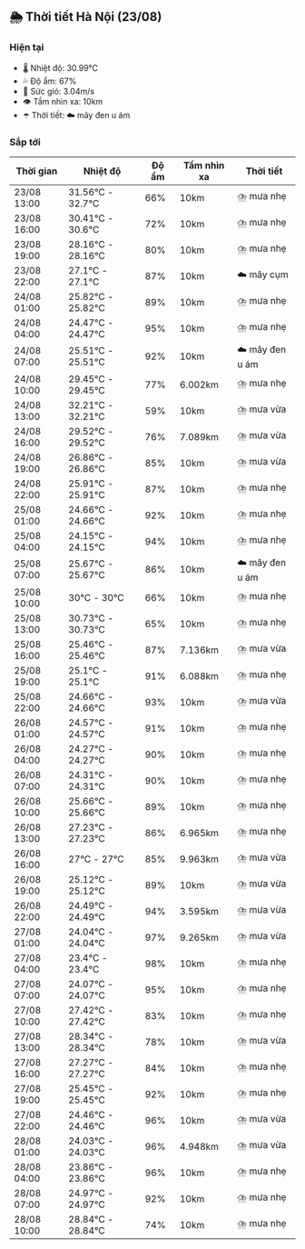 ## 🌦️ Thời tiết Hà Nội (23/08)

### Hiện tại

- 🌡️ Nhiệt độ: 30.99℃
- 💦 Độ ẩm: 67%
- 💨 Sức gió: 3.04m/s
- 👁️ Tầm nhìn xa: 10km
- ☂️ Thời tiết: ☁️ mây đen u ám

### Sắp tới

| Thời gian | Nhiệt độ | Độ ẩm | Tầm nhìn xa | Thời tiết |
| --- | --- | --- | --- | --- |
| 23/08 13:00 | 31.56℃ - 32.7℃ | 66% | 10km | ⛈️ mưa nhẹ |
| 23/08 16:00 | 30.41℃ - 30.6℃ | 72% | 10km | ⛈️ mưa nhẹ |
| 23/08 19:00 | 28.16℃ - 28.16℃ | 80% | 10km | ⛈️ mưa nhẹ |
| 23/08 22:00 | 27.1℃ - 27.1℃ | 87% | 10km | ☁️ mây cụm |
| 24/08 01:00 | 25.82℃ - 25.82℃ | 89% | 10km | ⛈️ mưa nhẹ |
| 24/08 04:00 | 24.47℃ - 24.47℃ | 95% | 10km | ⛈️ mưa nhẹ |
| 24/08 07:00 | 25.51℃ - 25.51℃ | 92% | 10km | ☁️ mây đen u ám |
| 24/08 10:00 | 29.45℃ - 29.45℃ | 77% | 6.002km | ⛈️ mưa nhẹ |
| 24/08 13:00 | 32.21℃ - 32.21℃ | 59% | 10km | ⛈️ mưa vừa |
| 24/08 16:00 | 29.52℃ - 29.52℃ | 76% | 7.089km | ⛈️ mưa vừa |
| 24/08 19:00 | 26.86℃ - 26.86℃ | 85% | 10km | ⛈️ mưa vừa |
| 24/08 22:00 | 25.91℃ - 25.91℃ | 87% | 10km | ⛈️ mưa nhẹ |
| 25/08 01:00 | 24.66℃ - 24.66℃ | 92% | 10km | ⛈️ mưa nhẹ |
| 25/08 04:00 | 24.15℃ - 24.15℃ | 94% | 10km | ⛈️ mưa nhẹ |
| 25/08 07:00 | 25.67℃ - 25.67℃ | 86% | 10km | ☁️ mây đen u ám |
| 25/08 10:00 | 30℃ - 30℃ | 66% | 10km | ⛈️ mưa nhẹ |
| 25/08 13:00 | 30.73℃ - 30.73℃ | 65% | 10km | ⛈️ mưa nhẹ |
| 25/08 16:00 | 25.46℃ - 25.46℃ | 87% | 7.136km | ⛈️ mưa vừa |
| 25/08 19:00 | 25.1℃ - 25.1℃ | 91% | 6.088km | ⛈️ mưa nhẹ |
| 25/08 22:00 | 24.66℃ - 24.66℃ | 93% | 10km | ⛈️ mưa vừa |
| 26/08 01:00 | 24.57℃ - 24.57℃ | 91% | 10km | ⛈️ mưa nhẹ |
| 26/08 04:00 | 24.27℃ - 24.27℃ | 90% | 10km | ⛈️ mưa nhẹ |
| 26/08 07:00 | 24.31℃ - 24.31℃ | 90% | 10km | ⛈️ mưa nhẹ |
| 26/08 10:00 | 25.66℃ - 25.66℃ | 89% | 10km | ⛈️ mưa nhẹ |
| 26/08 13:00 | 27.23℃ - 27.23℃ | 86% | 6.965km | ⛈️ mưa nhẹ |
| 26/08 16:00 | 27℃ - 27℃ | 85% | 9.963km | ⛈️ mưa vừa |
| 26/08 19:00 | 25.12℃ - 25.12℃ | 89% | 10km | ⛈️ mưa vừa |
| 26/08 22:00 | 24.49℃ - 24.49℃ | 94% | 3.595km | ⛈️ mưa vừa |
| 27/08 01:00 | 24.04℃ - 24.04℃ | 97% | 9.265km | ⛈️ mưa vừa |
| 27/08 04:00 | 23.4℃ - 23.4℃ | 98% | 10km | ⛈️ mưa nhẹ |
| 27/08 07:00 | 24.07℃ - 24.07℃ | 95% | 10km | ⛈️ mưa nhẹ |
| 27/08 10:00 | 27.42℃ - 27.42℃ | 83% | 10km | ⛈️ mưa nhẹ |
| 27/08 13:00 | 28.34℃ - 28.34℃ | 78% | 10km | ⛈️ mưa vừa |
| 27/08 16:00 | 27.27℃ - 27.27℃ | 84% | 10km | ⛈️ mưa nhẹ |
| 27/08 19:00 | 25.45℃ - 25.45℃ | 92% | 10km | ⛈️ mưa nhẹ |
| 27/08 22:00 | 24.46℃ - 24.46℃ | 96% | 10km | ⛈️ mưa vừa |
| 28/08 01:00 | 24.03℃ - 24.03℃ | 96% | 4.948km | ⛈️ mưa vừa |
| 28/08 04:00 | 23.86℃ - 23.86℃ | 96% | 10km | ⛈️ mưa nhẹ |
| 28/08 07:00 | 24.97℃ - 24.97℃ | 92% | 10km | ⛈️ mưa nhẹ |
| 28/08 10:00 | 28.84℃ - 28.84℃ | 74% | 10km | ⛈️ mưa nhẹ |
